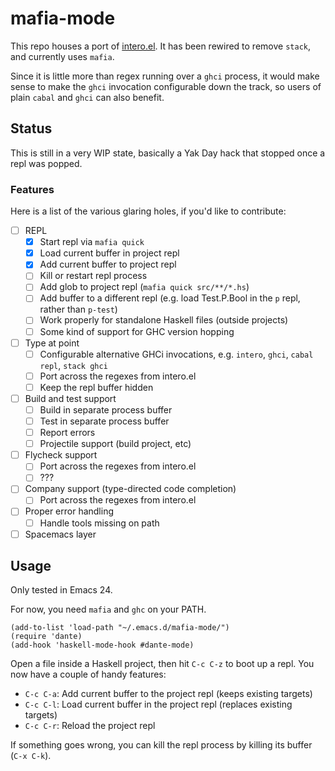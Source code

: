 # mafia-mode

This repo houses a port of
[intero.el](https://github.com/commercialhaskell/intero/blob/master/elisp/intero.el).
It has been rewired to remove `stack`, and currently uses `mafia`.

Since it is little more than regex running over a `ghci` process, it
would make sense to make the `ghci` invocation configurable down the
track, so users of plain `cabal` and `ghci` can also benefit.

## Status

This is still in a very WIP state, basically a Yak Day hack that
stopped once a repl was popped.

### Features

Here is a list of the various glaring holes, if you'd like to contribute:

- [ ] REPL
  - [X] Start repl via `mafia quick`
  - [X] Load current buffer in project repl
  - [X] Add current buffer to project repl
  - [ ] Kill or restart repl process
  - [ ] Add glob to project repl (`mafia quick src/**/*.hs`)
  - [ ] Add buffer to a different repl (e.g. load Test.P.Bool in the
    `p` repl, rather than `p-test`)
  - [ ] Work properly for standalone Haskell files (outside projects)
  - [ ] Some kind of support for GHC version hopping
- [ ] Type at point
  - [ ] Configurable alternative GHCi invocations, e.g. `intero`,
    `ghci`, `cabal repl`, `stack ghci`
  - [ ] Port across the regexes from intero.el
  - [ ] Keep the repl buffer hidden
- [ ] Build and test support
  - [ ] Build in separate process buffer
  - [ ] Test in separate process buffer
  - [ ] Report errors
  - [ ] Projectile support (build project, etc)
- [ ] Flycheck support
  - [ ] Port across the regexes from intero.el
  - [ ] ???
- [ ] Company support (type-directed code completion)
  - [ ] Port across the regexes from intero.el
- [ ] Proper error handling
  - [ ] Handle tools missing on path
- [ ] Spacemacs layer

## Usage

Only tested in Emacs 24.

For now, you need `mafia` and `ghc` on your PATH.

```elisp
(add-to-list 'load-path "~/.emacs.d/mafia-mode/")
(require 'dante)
(add-hook 'haskell-mode-hook #dante-mode)
```

Open a file inside a Haskell project, then hit `C-c C-z` to boot up a
repl. You now have a couple of handy features:
- `C-c C-a`: Add current buffer to the project repl (keeps existing targets)
- `C-c C-l`: Load current buffer in the project repl (replaces
  existing targets)
- `C-c C-r`: Reload the project repl

If something goes wrong, you can kill the repl process by killing its
buffer (`C-x C-k`).
